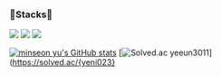 ### 🚀Stacks🚀

<!--
**yeni023/yeni023** is a ✨ _special_ ✨ repository because its `README.md` (this file) appears on your GitHub profile.

Here are some ideas to get you started:

- 🔭 I’m currently working on ...
- 🌱 I’m currently learning ...
- 👯 I’m looking to collaborate on ...
- 🤔 I’m looking for help with ...
- 💬 Ask me about ...
- 📫 How to reach me: ...
- 😄 Pronouns: ...
- ⚡ Fun fact: ...
-->
<img src="https://img.shields.io/badge/42-000000?style=for-the-badge&logo=42&logoColor=white">
<img src="https://img.shields.io/badge/java-007396?style=for-the-badge&logo=java&logoColor=white">
<img src="https://img.shields.io/badge/github-181717?style=for-the-badge&logo=github&logoColor=white">

[![minseon yu's GitHub stats](https://github-readme-stats.vercel.app/api?username=yeni023)](https://github.com/yeni023/github-readme-stats)
[![Solved.ac
yeeun3011](http://mazassumnida.wtf/api/v2/generate_badge?boj={yeni023})](https://solved.ac/{yeni023}
